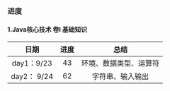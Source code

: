 ### 进度

#### 1.Java核心技术 卷I 基础知识 

|    日期     | 进度 |          总结          |
| :---------: | :--: | :--------------------: |
| day1：9/23  |  43  | 环境、数据类型、运算符 |
| day2： 9/24 |  62  |    字符串、输入输出    |


